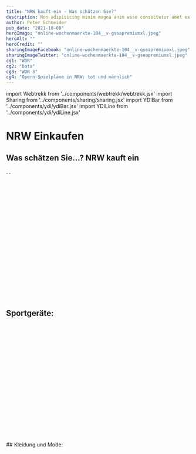 ```yaml
---
title: "NRW kauft ein - Was schätzen Sie?"
description: Non adipisicing minim magna anim esse consectetur amet ex dolore amet veniam.
author: Peter Schneider
pub_date: "2021-10-08"
heroImage: "online-wochenmaerkte-104__v-gseapremiumxl.jpeg"
heroAlt: ""
heroCredit: ""
sharingImageFacebook: "online-wochenmaerkte-104__v-gseapremiumxl.jpeg"
sharingImageTwitter: "online-wochenmaerkte-104__v-gseapremiumxl.jpeg"
cg1: "WDR"
cg2: "Data"
cg3: "WDR 3"
cg4: "Opern-Spielpläne in NRW: tot und männlich"
---
```


import Webtrekk from '../components/webtrekk/webtrekk.jsx'
import Sharing from '../components/sharing/sharing.jsx'
import YDIBar from '../components/ydi/ydiBar.jsx'
import YDILine from '../components/ydi/ydiLine.jsx'

# NRW Einkaufen

## Was schätzen Sie...? NRW kauft ein

.
.
<div class="empty_space" style="height: 20rem"></div>

## Sportgeräte:

<YDIBar name="sportgeraete"/>

<div class="empty_space" style="height: 20rem"></div>
## Kleidung und Mode:

<YDILine name="line"/>

<div class="empty_space" style="height: 20rem"></div>

<Sharing twitter facebook mail whatsapp telegram reddit xing linkedin /> 

